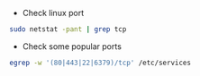 - Check linux port

```bash
sudo netstat -pant | grep tcp
```

- Check some popular ports

```bash
egrep -w '(80|443|22|6379)/tcp' /etc/services
```

